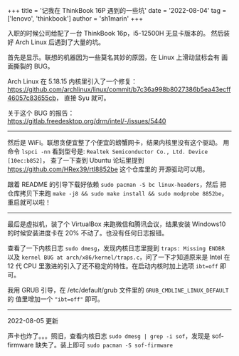 +++
title = '记我在 ThinkBook 16P 遇到的一些坑'
date = '2022-08-04'
tag = ['lenovo', 'thinkbook']
author = 'sh1marin'
+++

入职的时候公司给配了一台 ThinkBook 16p，i5-12500H 无显卡版本的。
然后装好 Arch Linux 后遇到了大量的坑。

首先是显示。联想的机器因为一些莫名其妙的原因，在 Linux 上滑动鼠标会有
画面撕裂的 BUG。

Arch Linux 在 5.18.15 内核里引入了一个修复：
<https://github.com/archlinux/linux/commit/b7c36a998b8027386b5ea43ecff46057c83655cb>，
直接 Syu 就可。

关于这个 BUG 的报告： <https://gitlab.freedesktop.org/drm/intel/-/issues/5440>

---

然后是 WiFi。联想贪便宜整了个便宜的螃蟹网卡，结果内核里没有这个驱动。
用命令 `lspci -nn` 看到型号是: `Realtek Semiconductor Co., Ltd. Device [10ec:b852]`，
查了一下查到 Ubuntu 论坛里提到 <https://github.com/HRex39/rtl8852be> 这个仓库里的
开源驱动可以用。

跟着 README 的引导下载好依赖 `sudo pacman -S bc linux-headers`，然后
把仓库拷贝下来跑 `make -j8 && sudo make install && sudo modprobe 8852be`，
重启就可以啦！

---

最后是虚拟机，装了个 VirtualBox 来跑微信和腾讯会议，结果安装 Windows10
的时候安装进度卡在 20% 不动了。也没有任何日志报错。

查看了一下内核日志 `sudo dmesg`，发现内核日志里提到 `traps: Missing ENDBR`
以及 `kernel BUG at arch/x86/kernel/traps.c`，问了一下才知道原来是 Intel
在 12 代 CPU 里激进的引入了还不稳定的特性。在启动内核时加上选项 `ibt=off` 即可。

我用 GRUB 引导，在 /etc/default/grub 文件里的 `GRUB_CMDLINE_LINUX_DEFAULT` 的
值里增加一个 `"ibt=off"` 即可。

---

2022-08-05 更新

声卡也炸了。。。照旧，查看内核日志 `sudo dmesg | grep -i sof`，发现是 sof-firmware
缺失了。装上即可 `sudo pacman -S sof-firmware`
